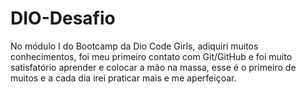 # DIO-Desafio
No módulo I do Bootcamp da Dio Code Girls, adiquiri muitos conhecimentos, foi meu primeiro contato com Git/GitHub e foi muito satisfatório aprender e colocar a mão na massa, esse é o primeiro de muitos e a cada dia irei praticar mais e me aperfeiçoar.
